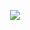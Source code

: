 <br>
<br>
  <h4 align="center">
    <a href="https://open.spotify.com/track/4RBWfbPseYIgmPQPOJzVFp?si=24592b92f05b448c"><img src="https://media1.tenor.com/m/SzsAafbIL-sAAAAd/nikl-kokou-no-hito.gif"></img></a>
  </h4>
  <br>
<br>
<br>
